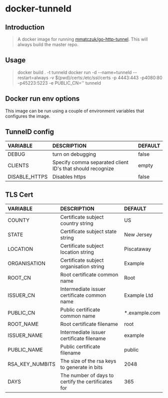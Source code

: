 # docker-tunneld

## Introduction

> A docker image for running [mmatczuk/go-http-tunnel](https://github.com/mmatczuk/go-http-tunnel "Tunnel"). This will always build the master repo.


## Usage

> docker build . -t tunneld
> docker run -d --name=tunneld --restart=always -v $(pwd)/certs:/etc/ssl/certs -p 4443:443 -p4080:80 -p45223:5223 -e PUBLIC_CN='' tunneld


## Docker run env options

This image can be run using a couple of environment variables that configures the image.

TunnelD config
----

| VARIABLE | DESCRIPTION | DEFAULT |
| :------- | :---------- | :------ |
| DEBUG | turn on debugging | false |
| CLIENTS | Specify comma separated client ID's that should recognize | empty |
| DISABLE_HTTPS | Disables https | false | 

TLS Cert
----

| VARIABLE | DESCRIPTION | DEFAULT |
| :------- | :---------- | :------ |
| COUNTY | Certificate subject country string | US |
| STATE | Certificate subject state string | New Jersey |
| LOCATION | Certificate subject location string | Piscataway |
| ORGANISATION | Certificate subject organisation string | Example |
| ROOT_CN | Root certificate common name | Root |
| ISSUER_CN | Intermediate issuer certificate common name | Example Ltd |
| PUBLIC_CN | Public certificate common name | *.example.com |
| ROOT_NAME | Root certificate filename | root |
| ISSUER_NAME | Intermediate issuer certificate filename | example |
| PUBLIC_NAME | Public certificate filename | public |
| RSA_KEY_NUMBITS | The size of the rsa keys to generate in bits | 2048 |
| DAYS | The number of days to certify the certificates for | 365 |